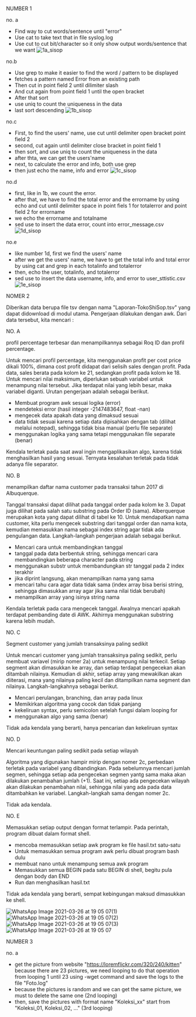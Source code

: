 
NUMBER 1

no. a
- Find way to cut words/sentence until "error"
- Use cat to take text that in file syslog.log
- Use cut to cut bit/character so it only show output words/sentence that we want
![1a_sisop](https://user-images.githubusercontent.com/74058892/113434246-cc1d7b00-940a-11eb-8f65-0dd1594b11f5.png)

no.b 
- Use grep to make it easier to find the word / pattern to be displayed
- fetches a pattern named Error from an existing path
- Then cut in point field 2 until dilimiter slash
- And cut again from point field 1 until the open bracket
- After that sort
- use uniq to count the uniqueness in the data
- last sort descending
![1b_sisop](https://user-images.githubusercontent.com/74058892/113434249-cd4ea800-940a-11eb-8848-4e3fea11f494.png)

no.c
- First, to find the users' name, use cut until delimiter open bracket point field 2
- second, cut again until delimiter close bracket in point field 1
- then sort, and use uniq to count the uniqueness in the data
- after thta, we can get the users'name
- next, to calculate the error and info, both use grep
- then just echo the name, info and error
![1c_sisop](https://user-images.githubusercontent.com/74058892/113434250-cde73e80-940a-11eb-8ad1-26fa1c60ad75.png)

no.d
- first, like in 1b, we count the error.
- after that, we have to find the total error and the errorname by using echo and cut until delimiter space in point fiels 1 for totalerror and point field 2 for errorname
- we echo the errorname and totalname
- sed use to insert the data error, count into error_message.csv
![1d_sisop](https://user-images.githubusercontent.com/74058892/113434251-cde73e80-940a-11eb-8609-a6c9a6d20c65.png)

no.e
- like number 1d, first we find the users' name 
- after we get the users' name, we have to get the total info and total error by using cat and grep in each totalinfo and totalerror
- then, echo the user, totalinfo, and totalerror
- sed use to insert the data username, info, and error to user_sttistic.csv
![1e_sisop](https://user-images.githubusercontent.com/74058892/113434252-ce7fd500-940a-11eb-9c1b-23e2f6ac27b6.png)

NOMER 2

Diberikan data berupa file tsv dengan nama "Laporan-TokoShiSop.tsv" yang dapat didownload di modul utama. Pengerjaan dilakukan dengan awk. Dari data tersebut, kita mencari :
 
NO. A

profil percentage terbesar dan menampilkannya sebagai Roq ID dan profil percentage.

Untuk mencari profil percentage, kita menggunakan profit per cost price dikali 100%, dimana cost profit didapat dari selisih sales dengan profit. Pada data, sales berata pada kolom ke 21, sedangkan profit pada kolom ke 18. Untuk mencari nilai maksimum, diperlukan sebuah variabel untuk menampung nilai tersebut. Jika terdapat nilai yang lebih besar, maka variabel diganti. Urutan pengerjaan adalah sebagai berikut.

- Membuat program awk sesuai logika (error)
- mendeteksi error (hasil integer -2147483647, float -nan)
- mengecek data apakah data yang dimaksud sesuai
- data tidak sesuai karena setiap data dipisahkan dengan tab (dilihat melalui notepad), sehingga tidak bisa manual (perlu file separate)
- menggunakan logika yang sama tetapi menggunakan file separate (benar)

Kendala terletak pada saat awal ingin mengaplikasikan algo, karena tidak menghasilkan hasil yang sesuai. Ternyata kesalahan terletak pada tidak adanya file separator.

NO. B

menampilkan daftar nama customer pada transaksi tahun 2017 di Albuquerque.

Tanggal transaksi dapat dilihat pada tanggal order pada kolom ke 3. Dapat juga dilihat pada salah satu substring pada Order ID (sama). Alberquerque merupakan kota yang dapat dilihat di tabel ke  10. Untuk mendapatkan nama customer, kita perlu mengecek substring dari tanggal order dan nama kota, kemudian memasukkan nama sebagai index string agar tidak ada pengulangan data. Langkah-langkah pengerjaan adalah sebagai berikut.

- Mencari cara untuk membandingkan tanggal
- tanggal pada data berbentuk string, sehingga mencari cara membandingkan beberapa character pada string
- menggunakan substr untuk membandungkan str tanggal pada 2 index terakhir
- jika diprint langsung, akan menampilkan nama yang sama
- mencari tahu cara agar data tidak sama (index array bisa berisi string, sehingga dimasukkan array agar jika sama nilai tidak berubah)
- menampilkan array yang isinya string nama

Kendala terletak pada cara mengecek tanggal. Awalnya mencari apakah terdapat pembanding date di AWK. Akhirnya menggunakan substring karena lebih mudah.

NO. C

Segment customer yang jumlah transaksinya paling sedikit

Untuk mencari customer yang jumlah transaksinya paling sedikit, perlu membuat variavel (mirip nomer 2a) untuk menampung nilai terkecil. Setiap segment akan dimasukkan ke array, dan setiap terdapat pengecekan akan ditambah nilainya. Kemudian di akhir, setiap array yang mewakilkan akan diiterasi, mana yang nilainya paling kecil dan ditampilkan nama segment dan nilainya. Langkah-langkahnya sebagai berikut.

- Mencari perulangan, branching, dan array pada linux
- Memikirkan algoritma yang cocok dan tidak panjang
- kekeliruan syntax, perlu semicolon setelah fungsi dalam looping for
- menggunakan algo yang sama (benar)

Tidak ada kendala yang berarti, hanya pencarian dan kekeliruan syntax

NO. D

Mencari keuntungan paling sedikit pada setiap wilayah

Algoritma yang digunakan hampir mirip dengan nomer 2c, perbedaan terletak pada variabel yang dibandingkan. Pada sebelumnya mencari jumlah segmen, sehingga setiap ada pengecekan segmen yantg sama maka akan dilakukan penambahan jumlah (+1). Saat ini, setiap ada pengecekan wilayah akan dilakukan penambahan nilai, sehingga nilai yang ada pada data ditambahkan ke variabel. Langkah-langkah sama dengan nomer 2c.

Tidak ada kendala.

NO. E

Memasukkan setiap output dengan format terlampir. Pada perintah, program dibuat dalam format shell.

- mencoba memasukkan setiap awk program ke file hasil.txt satu-satu
- Untuk memasukkan semua program awk perlu dibuat program bash dulu
- membuat nano untuk menampung semua awk program 
- Memasukkan semua BEGIN pada satu BEGIN di shell, begitu pula dengan body dan END
- Run dan menghasilkan hasil.txt

Tidak ada kendala yang berarti, sempat kebingungan maksud dimasukkan ke shell.

![WhatsApp Image 2021-03-26 at 19 05 07(1)](https://user-images.githubusercontent.com/74058892/112724337-69793a80-8f45-11eb-9762-a8dae42591c2.jpeg)
![WhatsApp Image 2021-03-26 at 19 05 07(2)](https://user-images.githubusercontent.com/74058892/112724344-6d0cc180-8f45-11eb-8ccd-98595a0bef7f.jpeg)
![WhatsApp Image 2021-03-26 at 19 05 07(3)](https://user-images.githubusercontent.com/74058892/112724346-6da55800-8f45-11eb-944c-f5f0999068ab.jpeg)
![WhatsApp Image 2021-03-26 at 19 05 07](https://user-images.githubusercontent.com/74058892/112724347-6ed68500-8f45-11eb-9d36-a3aebccb604d.jpeg)

NUMBER 3

no. a 
- get the picture from website "https://loremflickr.com/320/240/kitten" because there are 23 pictures, we need looping to do that operation from looping 1 until      23 using -wget command and save the logs to the file "Foto.log"
- because the pictures is random and we can get the same picture, we must to delete the same one (2nd looping)
- then, save the pictures with format name "Koleksi_xx" start from "Koleksi_01, Koleksi_02, ..." (3rd looping)
